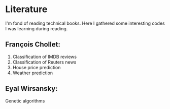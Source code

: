 # Literature
I'm fond of reading technical books. Here I gathered some interesting codes I was learning during reading.
## François Chollet:
1) Classification of IMDB reviews
2) Classification of Reuters news
3) House price prediction
4) Weather prediction
## Eyal Wirsansky:
Genetic algorithms
